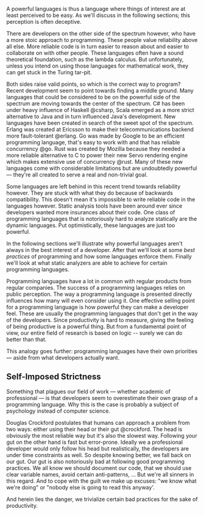 A powerful languages is thus a language where things of interest are at least perceived to be easy. As we'll discuss in the following sections; this perception is often deceptive. 

There are developers on the other side of the spectrum however, who have a more stoic approach to programming. These people value reliability above all else. More reliable code is in turn easier to reason about and easier to collaborate on with other people. These languages often have a sound theoretical foundation, such as the lambda calculus. But unfortunately, unless you intend on using those languages for mathematical work, they can get stuck in the Turing tar-pit. 

Both sides raise valid points, so which is the correct way to program? Recent development seem to point towards finding a middle ground. Many languages that could be considered to be on the powerful side of the spectrum are moving towards the center of the spectrum. C# has been under heavy influence of Haskell @csharp, Scala emerged as a more strict alternative to Java and in turn influenced Java's development. New languages have been created in search of the sweet spot of the spectrum. Erlang was created at Ericsson to make their telecommunications backend more fault-tolerant @erlang. Go was made by Google to be an efficient programming language, that's easy to work with and that has reliable concurrency @go. Rust was created by Mozilla because they needed a more reliable alternative to C to power their new Servo rendering engine which makes extensive use of concurrency @rust. Many of these new languages come with considerable limitations but are undoubtedly powerful — they're all created to serve a real and non-trivial goal. 

Some languages are left behind in this recent trend towards reliability however. They are stuck with what they do because of backwards compatibility. This doesn't mean it's impossible to write reliable code in the languages however. Static analysis tools have been around ever since developers wanted more insurances about their code. One class of programming languages that is notoriously hard to analyze statically are the dynamic languages. Put optimistically, these languages are just too powerful. 

In the following sections we'll illustrate why powerful languages aren't always in the best interest of a developer. After that we'll look at some _best practices_ of programming and how some languages enforce them. Finally we'll look at what static analyzers are able to achieve for certain programming languages.

Programming languages have a lot in common with regular products from regular companies. The success of a programming languages relies on public perception. The way a programming language is presented directly influences how many will even consider using it. One effective selling point for a programming language is how powerful they can make a developer feel. These are usually the programming languages that don't get in the way of the developers. Since productivity is hard to measure, giving the feeling of being productive is a powerful thing. But from a fundamental point of view, our entire field of research is based on logic -- surely we can do better than that.



This analogy goes further: programming languages have their own priorities — aside from what developers actually want.

## Self-Imposed Strictness


 Something that plagues our field of work — whether academic of professional — is that developers seem to overestimate their own grasp of a programming language. Why this is the case is probably a subject of psychology instead of computer science. 

Douglas Crockford postulates that humans can approach a problem from two ways: either using their head or their gut @crockford. The head is obviously the most reliable way but it's also the slowest way. Following your gut on the other hand is fast but error-prone. Ideally we a professional developer would only follow his head but realistically, the developers are under time constraints as well. So despite knowing better, we fall back on our gut. Our gut is also notoriously bad at following good programming practices. We all know we should document our code, that we should use clear variable names, avoid certain anti-patterns, ... But we're all sinners in this regard. And to cope with the guilt we make up excuses: "we know what we're doing" or "nobody else is going to read this anyway'. 

And herein lies the danger, we trivialize certain bad practices for the sake of productivity.